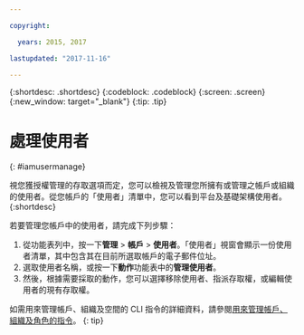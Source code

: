 ```yaml
---

copyright:

  years: 2015, 2017

lastupdated: "2017-11-16"

---
```


{:shortdesc: .shortdesc}
{:codeblock: .codeblock}
{:screen: .screen}
{:new_window: target="_blank"}
{:tip: .tip}

# 處理使用者
{: #iamusermanage}

視您獲授權管理的存取選項而定，您可以檢視及管理您所擁有或管理之帳戶或組織的使用者。從您帳戶的「使用者」清單中，您可以看到平台及基礎架構使用者。
{:shortdesc}

若要管理您帳戶中的使用者，請完成下列步驟：

1. 從功能表列中，按一下**管理** &gt; **帳戶** &gt; **使用者**。「使用者」視窗會顯示一份使用者清單，其中包含其在目前所選取帳戶的電子郵件位址。
2. 選取使用者名稱，或按一下**動作**功能表中的**管理使用者**。
3. 然後，根據需要採取的動作，您可以選擇移除使用者、指派存取權，或編輯使用者的現有存取權。

如需用來管理帳戶、組織及空間的 CLI 指令的詳細資料，請參閱[用來管理帳戶、組織及角色的指令](/docs/cli/reference/bluemix_cli/bx_cli.html#bx_commands_acctorg)。
{: tip}











